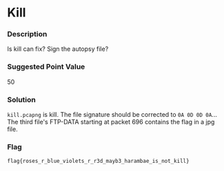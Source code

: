 # Kill

### Description
Is kill can fix? Sign the autopsy file?

### Suggested Point Value
50

### Solution

`kill.pcapng` is kill. The file signature should be corrected to `0A 0D 0D 0A`... The third file's FTP-DATA starting at packet 696 contains the flag in a jpg file.

### Flag
`flag{roses_r_blue_violets_r_r3d_mayb3_harambae_is_not_kill}`
